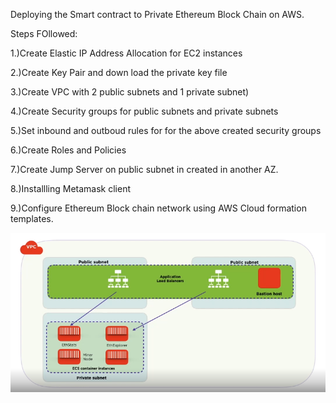 
Deploying the Smart contract to Private Ethereum Block Chain on AWS.

Steps FOllowed:

1.)Create Elastic IP Address Allocation for EC2 instances

2.)Create Key Pair and down  load the private key file 

3.)Create VPC with 2 public subnets and 1 private subnet)

4.)Create Security groups for public subnets and private subnets

5.)Set inbound and outboud rules for for the above created security groups

6.)Create Roles and Policies

7.)Create Jump Server on public subnet in created in another AZ.

8.)Installling Metamask client

9.)Configure Ethereum Block chain network using AWS Cloud formation templates.

![alt text](https://github.com/DhanaTontanahal/LandContract/blob/master/private-cloud--for-etherum-block-chain.PNG)
